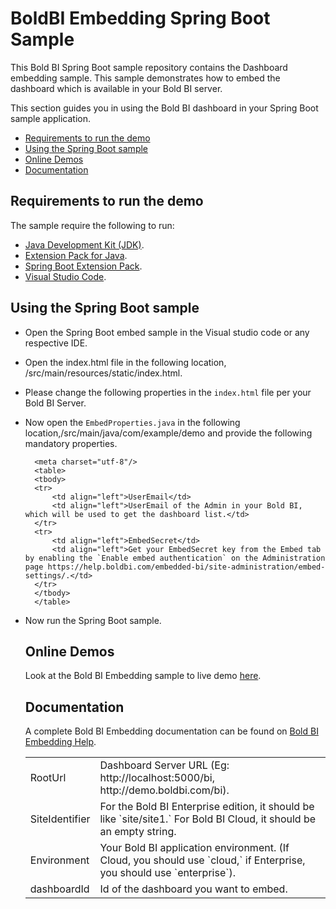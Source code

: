 # BoldBI Embedding Spring Boot Sample

This Bold BI Spring Boot sample repository contains the Dashboard embedding sample. This sample demonstrates how to embed the dashboard which is available in your Bold BI server.

This section guides you in using the Bold BI dashboard in your Spring Boot sample application.

 * [Requirements to run the demo](#requirements-to-run-the-demo)
 * [Using the Spring Boot sample](#using-the-spring-boot-sample)
 * [Online Demos](#online-demos)
 * [Documentation](#documentation)
 
 ## Requirements to run the demo

The sample require the following to run:

 * [Java Development Kit (JDK)](https://www.microsoft.com/openjdk).
 * [Extension Pack for Java](https://marketplace.visualstudio.com/items?itemName=vscjava.vscode-java-pack).
 * [Spring Boot Extension Pack](https://marketplace.visualstudio.com/items?itemName=pivotal.vscode-boot-dev-pack).
 * [Visual Studio Code](https://code.visualstudio.com/download).

 ## Using the Spring Boot sample
 
 * Open the Spring Boot embed sample in the Visual studio code or any respective IDE. 

 * Open the index.html file in the following location, /src/main/resources/static/index.html.

 * Please change the following properties in the `index.html` file per your Bold BI Server.

    <meta charset="utf-8"/>
    <table>
    <tbody>
        <tr>
            <td align="left">RootUrl</td>
            <td align="left">Dashboard Server URL (Eg: http://localhost:5000/bi, http://demo.boldbi.com/bi).</td>
        </tr>
        <tr>
            <td align="left">SiteIdentifier</td>
            <td align="left">For the Bold BI Enterprise edition, it should be like `site/site1.` For Bold BI Cloud, it should be an empty string.</td>
        </tr>
        <tr>
            <td align="left">Environment</td>
            <td align="left">Your Bold BI application environment. (If Cloud, you should use `cloud,` if Enterprise, you should use `enterprise`).</td>
        </tr>
        <tr>
            <td align="left">dashboardId</td>
            <td align="left">Id of the dashboard you want to embed.</td>
        </tr>


* Now open the `EmbedProperties.java` in the following location,/src/main/java/com/example/demo and provide the following mandatory properties.

		<meta charset="utf-8"/>
		<table>
		<tbody>
        <tr>
            <td align="left">UserEmail</td>
            <td align="left">UserEmail of the Admin in your Bold BI, which will be used to get the dashboard list.</td>
        </tr>
        <tr>
            <td align="left">EmbedSecret</td>
            <td align="left">Get your EmbedSecret key from the Embed tab by enabling the `Enable embed authentication` on the Administration page https://help.boldbi.com/embedded-bi/site-administration/embed-settings/.</td>
        </tr>
		</tbody>
		</table>

* Now run the Spring Boot sample.

<!-- Commanded below line since help documentation is unavailable now -->
<!-- Please refer to the [help documentation]() to know how to run the sample. -->

## Online Demos

Look at the Bold BI Embedding sample to live demo [here](https://samples.boldbi.com/embed).


## Documentation

A complete Bold BI Embedding documentation can be found on [Bold BI Embedding Help](https://help.boldbi.com/embedded-bi/javascript-based/).